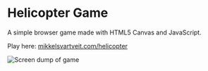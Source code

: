 # Helicopter Game

A simple browser game made with HTML5 Canvas and JavaScript.

Play here: [mikkelsvartveit.com/helicopter](https://mikkelsvartveit.com/helicopter)

![Screen dump of game](https://user-images.githubusercontent.com/30391413/96385495-95251700-1194-11eb-96dc-215b1365097b.png)
